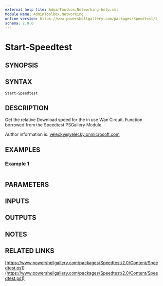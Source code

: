 ```yaml
---
external help file: AdminToolbox.Networking-help.xml
Module Name: AdminToolbox.Networking
online version: https://www.powershellgallery.com/packages/Speedtest/2.0/Content/Speedtest.ps1
schema: 2.0.0
---
```


# Start-Speedtest

## SYNOPSIS

## SYNTAX

```
Start-Speedtest
```

## DESCRIPTION
Get the relative Download speed for the in use Wan Circuit.
Function borrowed from the Speedtest PSGallery Module.

Author information is: velecky@velecky.onmicrosoft.com

## EXAMPLES

### Example 1
```powershell

```



## PARAMETERS

## INPUTS

## OUTPUTS

## NOTES

## RELATED LINKS

[https://www.powershellgallery.com/packages/Speedtest/2.0/Content/Speedtest.ps1](https://www.powershellgallery.com/packages/Speedtest/2.0/Content/Speedtest.ps1)

